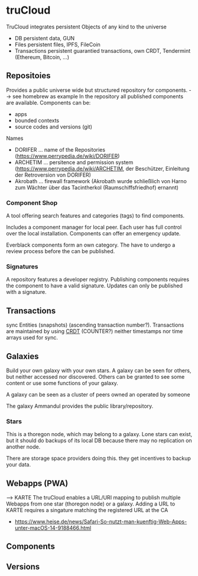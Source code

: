 truCloud
========

TruCloud integrates persistent Objects of any kind to the universe
- DB                persistent data, GUN
- Files             persistent files, IPFS, FileCoin
- Transactions      persistent guarantied transactions, own CRDT, Tendermint (Ethereum, Bitcoin, ...)


## Repositoies
Provides a public universe wide but structured repository for components.
--> see homebrew as example 
In the repository all published components are available.
Components can be:
- apps
- bounded contexts
- source codes and versions (git)


Names
- DORIFER     ... name of the Repositories   (https://www.perrypedia.de/wiki/DORIFER)
- ARCHETIM    ... persitence and permission system          (https://www.perrypedia.de/wiki/ARCHETIM, der Beschützer, Einleitung der Retroversion von DORIFER)
- Akrobath    ... firewall framework (Akrobath wurde schließlich von Harno zum Wächter über das Tacintherkol (Raumschiffsfriedhof) ernannt)


### Component Shop

A tool offering search features and categories (tags) to find components.

Includes a component manager for local peer. Each user has full control over the
local installation. Components can offer an emergency update.

Everblack components form an own category. The have to undergo a review process before
the can be published. 

### Signatures

A repository features a developer registry. Publishing components requires
the component to have a valid signature. Updates can only be published 
with a signature.

## Transactions

sync Entities (snapshots) (ascending transaction number?).
Transactions are maintained by using [CRDT](https://github.com/yjs/yjs#Yjs-CRDT-Algorithm) (COUNTER?)
neither timestamps nor time arrays used for sync.  


## Galaxies

Build your own galaxy with your own stars. A galaxy can be seen for others,
but neither accessed nor discovered. Others can be granted to see some content or
use some functions of your galaxy. 

A galaxy can be seen as a cluster of peers owned an operated by someone 

The galaxy Ammandul provides the public library/repository.

### Stars

This is a thoregon node, which may belong to a galaxy.  Lone stars can exist, but it should
do backups of its local DB because there may no replication on another node.

There are storage space providers doing this. they get incentives to backup your data.

## Webapps (PWA)
--> KARTE
The truCloud enables a URL/URI mapping to publish multiple Webapps from one star (thoregon node)
or a galaxy.
Adding a URL to KARTE requires a singature matching the registered URL at the CA
- https://www.heise.de/news/Safari-So-nutzt-man-kuenftig-Web-Apps-unter-macOS-14-9188466.html

## Components 

## Versions

